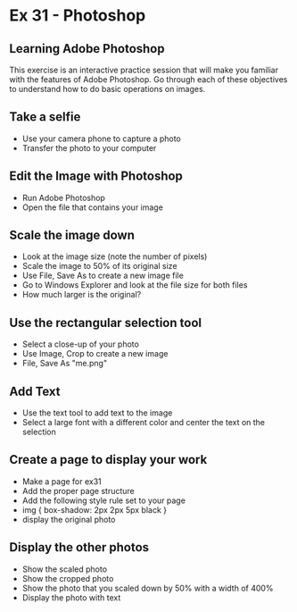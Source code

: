 # Ex 31 - Photoshop

## Learning Adobe Photoshop
This exercise is an interactive practice session that will make you familiar 
with the features of Adobe Photoshop.  Go through each of these objectives to 
understand how to do basic operations on images.

## Take a selfie
* Use your camera phone to capture a photo
* Transfer the photo to your computer

## Edit the Image with Photoshop
* Run Adobe Photoshop
* Open the file that contains your image

## Scale the image down
* Look at the image size (note the number of pixels)
* Scale the image to 50% of its original size
* Use File, Save As to create a new image file
* Go to Windows Explorer and look at the file size for both files
* How much larger is the original?

## Use the rectangular selection tool
* Select a close-up of your photo
* Use Image, Crop to create a new image
* File, Save As "me.png"

## Add Text
* Use the text tool to add text to the image
* Select a large font with a different color and center the text on the selection

## Create a page to display your work
* Make a page for ex31
* Add the proper page structure
* Add the following style rule set to your page
* img { box-shadow: 2px 2px 5px black }
* display the original photo

## Display the other photos
* Show the scaled photo
* Show the cropped photo
* Show the photo that you scaled down by 50% with a width of 400%
* Display the photo with text

